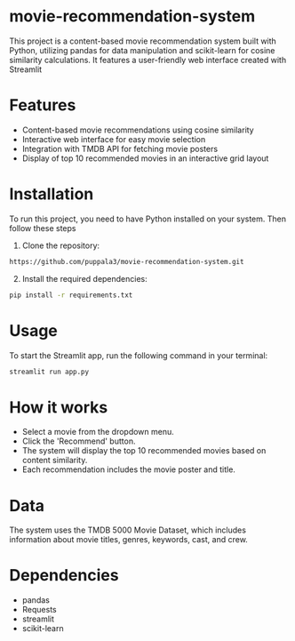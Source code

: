 # movie-recommendation-system
This project is a content-based movie recommendation system built with Python, utilizing pandas for data manipulation and scikit-learn for cosine similarity calculations. It features a user-friendly web interface created with Streamlit
# Features
- Content-based movie recommendations using cosine similarity
- Interactive web interface for easy movie selection
- Integration with TMDB API for fetching movie posters
- Display of top 10 recommended movies in an interactive grid layout
# Installation
To run this project, you need to have Python installed on your system. Then follow these steps
1. Clone the repository:
```bash
https://github.com/puppala3/movie-recommendation-system.git
```
2. Install the required dependencies:
```bash
pip install -r requirements.txt
```
# Usage
To start the Streamlit app, run the following command in your terminal:
```bash
streamlit run app.py
```
# How it works
- Select a movie from the dropdown menu.
- Click the 'Recommend' button.
- The system will display the top 10 recommended movies based on content similarity.
- Each recommendation includes the movie poster and title.
# Data
The system uses the TMDB 5000 Movie Dataset, which includes information about movie titles, genres, keywords, cast, and crew.
# Dependencies
- pandas 
- Requests 
- streamlit 
- scikit-learn
